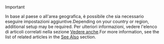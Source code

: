 > [!IMPORTANT]
> <span data-ttu-id="aaa82-101">In base al paese o all'area geografica, è possibile che sia necessario eseguire impostazioni aggiuntive.</span><span class="sxs-lookup"><span data-stu-id="aaa82-101">Depending on your country or region, additional setup may be required.</span></span> <span data-ttu-id="aaa82-102">Per ulteriori informazioni, vedere l'elenco di articoli correlati nella sezione [Vedere anche](#see-also).</span><span class="sxs-lookup"><span data-stu-id="aaa82-102">For more information, see the list of related articles in the [See Also](#see-also) section.</span></span>  